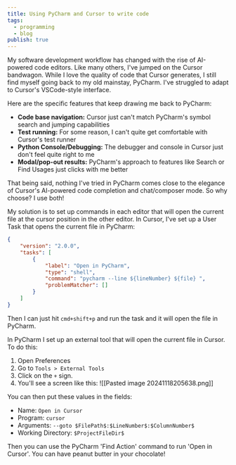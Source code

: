 ```yaml
---
title: Using PyCharm and Cursor to write code
tags:
  - programming
  - blog
publish: true
---
```


My software development workflow has changed with the rise of AI-powered code editors. Like many others, I've jumped on the Cursor bandwagon. While I love the quality of code that Cursor generates, I still find myself going back to my old mainstay, PyCharm. I've struggled to adapt to Cursor's VSCode-style interface.

Here are the specific features that keep drawing me back to PyCharm:

- **Code base navigation:** Cursor just can't match PyCharm's symbol search and jumping capabilities
- **Test running:** For some reason, I can't quite get comfortable with Cursor's test runner
- **Python Console/Debugging:** The debugger and console in Cursor just don't feel quite right to me
- **Modal/pop-out results:** PyCharm's approach to features like Search or Find Usages just clicks with me better

That being said, nothing I've tried in PyCharm comes close to the elegance of Cursor's AI-powered code completion and chat/composer mode. So why choose? I use both!

My solution is to set up commands in each editor that will open the current file at the cursor position in the other editor. In Cursor, I've set up a User Task that opens the current file in PyCharm:

```json
{
    "version": "2.0.0",
    "tasks": [
        {
            "label": "Open in PyCharm",
            "type": "shell",
            "command": "pycharm --line ${lineNumber} ${file} ",
            "problemMatcher": []
        }
    ]
}
```

Then I can just hit `cmd+shift+p` and run the task and it will open the file in PyCharm.

In PyCharm I set up an external tool that will open the current file in Cursor. To do this:
1. Open Preferences
2. Go to `Tools > External Tools`
3. Click on the `+` sign.
4. You'll see a screen like this:
![[Pasted image 20241118205638.png]]

You can then put these values in the fields:
- Name: `Open in Cursor`
- Program: `cursor`
- Arguments: `--goto $FilePath$:$LineNumber$:$ColumnNumber$`
- Working Directory: `$ProjectFileDir$`

Then you can use the PyCharm 'Find Action' command to run 'Open in Cursor'.  You can have peanut butter in your chocolate!